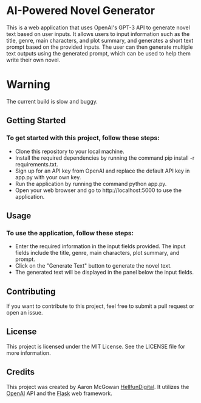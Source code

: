 # AI-Powered Novel Generator
This is a web application that uses OpenAI's GPT-3 API to generate novel text based on user inputs. It allows users to input information such as the title, genre, main characters, and plot summary, and generates a short text prompt based on the provided inputs. The user can then generate multiple text outputs using the generated prompt, which can be used to help them write their own novel.

# **Warning**
The current build is slow and buggy.

## Getting Started
### To get started with this project, follow these steps:
* Clone this repository to your local machine.
* Install the required dependencies by running the command pip install -r requirements.txt.
* Sign up for an API key from OpenAI and replace the default API key in app.py with your own key.
* Run the application by running the command python app.py.
* Open your web browser and go to http://localhost:5000 to use the application.

## Usage

### To use the application, follow these steps:
* Enter the required information in the input fields provided. The input fields include the title, genre, main characters, plot summary, and prompt.
* Click on the "Generate Text" button to generate the novel text.
* The generated text will be displayed in the panel below the input fields.

## Contributing
If you want to contribute to this project, feel free to submit a pull request or open an issue.

## License
This project is licensed under the MIT License. See the LICENSE file for more information.


## Credits
This project was created by Aaron McGowan [HellfunDigital](https://github.com/HellfunDigital). It utilizes the [OpenAI](https://openai.com/) API and the [Flask](https://flask.palletsprojects.com/) web framework.
